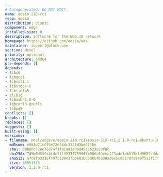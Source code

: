 ```yaml
---
# Autogenerated. DO NOT EDIT.
name: eosio-210-rc1
repo: eosio
distribution: bionic
component: edge
installed-size: 0
description: Software for the EOS.IO network
homepage: https://github.com/eosio/eos
maintainer: support@block.one
section: devel
priority: optional
architecture: amd64
pre-depends: []
depends:
- libc6
- libgcc1
- libssl1.1
- libstdc++6
- libtinfo5
- zlib1g
- libusb-1.0-0
- libcurl3-gnutls
- libpq5
conflicts: []
breaks: []
replaces: []
suggests: []
built-using: []
versions:
- filename: pool/edge/e/eosio-210-rc1/eosio-210-rc1_2.1.0-rc1-ubuntu-18.04_amd64.deb
  md5sum: e861d71c076e72d64dc333fd3be87fbe
  sha1: b0b0bc02ee76d74f1f01a93a86d45ac623820f0b
  sha256: 745b6d539a4fde31102376755607b886a69eea479ade1db815e1d9682cddaccc
  sha512: a7c8fa321bf497c13943fb3e01bdb36b4bb3820be5c9b17dfa94975a3f1ffe75f37cd3738c9b5851baaedf5894107f3ed3e91ce122af00c50fd26c06c5bf4169
  size: 35551376
  version: 2.1.0-rc1
---
```

